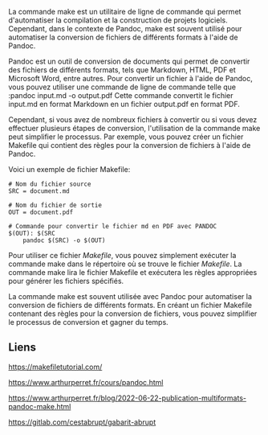 


La commande make est un utilitaire de ligne de commande qui permet d'automatiser la compilation et la construction de projets logiciels. Cependant, dans le contexte de Pandoc, make est souvent utilisé pour automatiser la conversion de fichiers de différents formats à l'aide de Pandoc.

Pandoc est un outil de conversion de documents qui permet de convertir des fichiers de différents formats, tels que Markdown, HTML, PDF et Microsoft Word, entre autres. Pour convertir un fichier à l'aide de Pandoc, vous pouvez utiliser une commande de ligne de commande telle que :pandoc input.md -o output.pdf
Cette commande convertit le fichier input.md en format Markdown en un fichier output.pdf en format PDF.

Cependant, si vous avez de nombreux fichiers à convertir ou si vous devez effectuer plusieurs étapes de conversion, l'utilisation de la commande make peut simplifier le processus. Par exemple, vous pouvez créer un fichier Makefile qui contient des règles pour la conversion de fichiers à l'aide de Pandoc. 

Voici un exemple de fichier Makefile:
```
# Nom du fichier source
SRC = document.md

# Nom du fichier de sortie
OUT = document.pdf

# Commande pour convertir le fichier md en PDF avec PANDOC
$(OUT): $(SRC
	pandoc $(SRC) -o $(OUT)
```


Pour utiliser ce fichier *Makefile*, vous pouvez simplement exécuter la commande make dans le répertoire où se trouve le fichier *Makefile*. La commande make lira le fichier Makefile et exécutera les règles appropriées pour générer les fichiers spécifiés.

La commande make est souvent utilisée avec Pandoc pour automatiser la conversion de fichiers de différents formats. En créant un fichier Makefile contenant des règles pour la conversion de fichiers, vous pouvez simplifier le processus de conversion et gagner du temps.

## Liens
https://makefiletutorial.com/

https://www.arthurperret.fr/cours/pandoc.html

https://www.arthurperret.fr/blog/2022-06-22-publication-multiformats-pandoc-make.html

https://gitlab.com/cestabrupt/gabarit-abrupt
